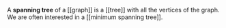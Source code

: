 A **spanning tree** of a [[graph]] is a [[tree]] with all the vertices of the graph. We are often interested in a [[minimum spanning tree]].